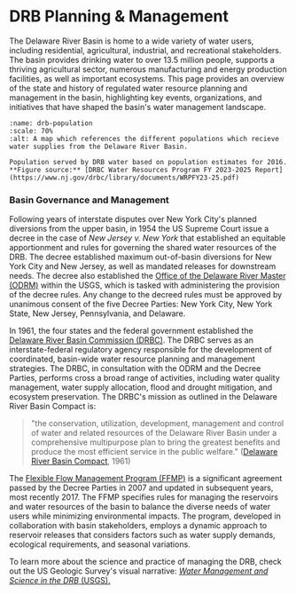 # DRB Planning & Management

The Delaware River Basin is home to a wide variety of water users, including residential, agricultural, industrial, and recreational stakeholders. The basin provides drinking water to over 13.5 million people, supports a thriving agricultural sector, numerous manufacturing and energy production facilities, as well as important ecosystems. This page provides an overview of the state and history of regulated water resource planning and management in the basin, highlighting key events, organizations, and initiatives that have shaped the basin's water management landscape.


```{figure} ../images/drb_water_supply_graphic.png
:name: drb-population
:scale: 70%
:alt: A map which references the different populations which recieve water supplies from the Delaware River Basin.

Population served by DRB water based on population estimates for 2016. **Figure source:** [DRBC Water Resources Program FY 2023-2025 Report](https://www.nj.gov/drbc/library/documents/WRPFY23-25.pdf)
```

### Basin Governance and Management

Following years of interstate disputes over New York City's planned diversions from the upper basin, in 1954 the US Supreme Court issue a decree in the case of *New Jersey v. New York* that established an equitable apportionment and rules for governing the shared water resources of the DRB. The decree established maximum out-of-basin diversions for New York City and New Jersey, as well as mandated releases for downstream needs. The decree also established the [Office of the Delaware River Master (ODRM)](https://webapps.usgs.gov/odrm/) within the USGS, which is tasked with administering the provision of the decree rules. Any change to the decreed rules must be approved by unanimous consent of the five Decree Parties: New York City, New York State, New Jersey, Pennsylvania, and Delaware.

In 1961, the four states and the federal government established the [Delaware River Basin Commission (DRBC)](https://nj.gov/drbc/library/documents/DRBCprimer.pdf). The DRBC serves as an interstate-federal regulatory agency responsible for the development of coordinated, basin-wide water resource planning and management strategies. The DRBC, in consultation with the ODRM and the Decree Parties, performs cross a broad range of activities, including water quality management, water supply allocation, flood and drought mitigation, and ecosystem preservation. The DRBC's mission as outlined in the Delaware River Basin Compact is:
> "the conservation, utilization, development, management and control of water and related resources of the Delaware River Basin under a comprehensive multipurpose plan to bring the greatest benefits and produce the most efficient service in the public welfare." ([Delaware River Basin Compact](https://www.nj.gov/drbc/library/documents/compact.pdf), 1961)

The [Flexible Flow Management Program (FFMP)](https://webapps.usgs.gov/odrm/documents/ffmp/Appendix_A_FFMP-20180716-Final.pdf) is a significant agreement passed by the Decree Parties in 2007 and updated in subsequent years, most recently 2017. The FFMP specifies rules for managing the reservoirs and water resources of the basin to balance the diverse needs of water users while minimizing environmental impacts. The program, developed in collaboration with basin stakeholders, employs a dynamic approach to reservoir releases that considers factors such as water supply demands, ecological requirements, and seasonal variations. 

To learn more about the science and practice of managing the DRB, check out the US Geologic Survey's visual narrative: [*Water Management and Science in the DRB* (USGS).](https://labs.waterdata.usgs.gov/visualizations/delaware-basin-story/index.html#/)
